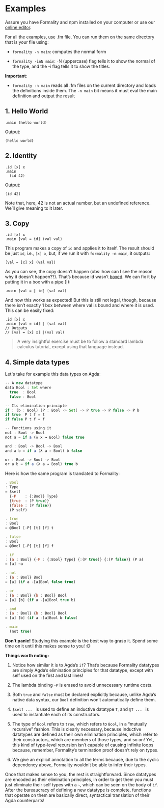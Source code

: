 # Examples

Assure you have Formality and npm installed on your computer or use our [online editor]().

For all the examples, use .fm file. You can run them on the same directory that is your file using:

- `formality -n main`: computes the normal form

- `formality -inN main`: -N (uppercase) flag tells it to show the normal of the type, and the -i flag tells it to show the titles.

**Important**: 

- `formality -n main` reads all .fm files on the current directory and loads the definitions inside them. The `-n main` bit means it must eval the main definition and output the result


## 1. Hello World

```
.main (hello world)
```

Output:

```
(hello world) 
```


## 2. Identity

```
.id [x] x
.main 
  (id 42)
```

Output:

```
(id 42)
```

Note that, here, 42 is not an actual number, but an undefined reference. We’ll give meaning to it later.


## 3. Copy

```
.id [x] x
.main [val = id] (val val)
```

This program makes a copy of `id` and applies it to itself. The result should be just `id`, i.e., `[x] x`, but, if we run it with `formality -n main`, it outputs:

```
[val = [x] x] (val val)
```

As you can see, the copy doesn’t happen (obs: how can I see the reason why it doesn't happen??). That’s because id wasn’t [boxed](). We can fix it by putting it in a box with a pipe (|):

```
.main [val = | id] (val val)
```

And now this works as expected! But this is still not legal, though, because there isn’t exactly 1 box between where val is bound and where it is used. This can be easily fixed:

```
.id [x] x
.main [val = id] | (val val)
// Outputs
// [val = [x] x] |(val val)
```

 > A very insightful exercise must be to follow a standard lambda calculus tutorial, except using that language instead.

 ## 4. Simple data types

 Let's take for example this data types on Agda:

``` javascript
-- A new datatype
data Bool : Set where
  true  : Bool
  false : Bool

-- Its elimination principle
if : (b : Bool) (P : Bool -> Set) -> P true -> P false -> P b
if true  P t f = t
if false P t f = f

-- Functions using it
not : Bool -> Bool
not a = if a (λ x → Bool) false true

and : Bool -> Bool -> Bool
and a b = if a (λ a → Bool) b false

or : Bool -> Bool -> Bool
or a b = if a (λ a → Bool) true b
```

Here is how the same program is translated to Formality:

``` javascript
. Bool
: Type
= $self
  {-P    : {:Bool} Type}
  {true  : (P true)}
  {false : (P false)}
  (P self)

. true
: Bool
= @Bool [-P] [t] [f] t

. false
: Bool
= @Bool [-P] [t] [f] f

. if
: {a : Bool} {-P : {:Bool} Type} {:(P true)} {:(P false)} (P a)
= [a] ~a

. not
: {a : Bool} Bool
= [a] (if a -[a]Bool false true)

. or 
: {a : Bool} {b : Bool} Bool
= [a] [b] (if a -[a]Bool true b)

. and 
: {a : Bool} {b : Bool} Bool
= [a] [b] (if a -[a]Bool b false)

. main
  (not true)
```

**Don't panic!** Studying this example is the best way to grasp it. Spend some time on it until this makes sense to you! :D


**Things worth noting:**

1. Notice how similar it is to Agda’s `if`? That’s because Formality datatypes are simply Agda’s elimination principles for that datatype, except with self used on the first and last lines!

2. The lambda binding `-P` is erased to avoid unnecessary runtime costs.

3. Both `true` and `false` must be declared explicitly because, unlike Agda’s native data syntax, our `Bool` definition won’t automatically define them.

4. `$self ... ` is used to define an inductive datatype `T`, and `@T ... ` is used to instantiate each of its constructors.

5. The type of `Bool` refers to `true`, which refers to `Bool`, in a “mutually recursive” fashion. This is clearly necessary, because inductive datatypes are defined as their own elimination principles, which refer to their constructors, which are members of those types, and so on! Yet, this kind of type-level recursion isn’t capable of causing infinite loops because, remember, Formality’s termination proof doesn’t rely on types.

6. We give an explicit annotation to all the terms because, due to the cyclic dependency above, Formality wouldn’t be able to infer their types.

Once that makes sense to you, the rest is straightforward. Since datatypes are encoded as their elimination principles, in order to get them you must just eliminate their self types with a `~`, which can be seen on the body of `if`. After the bureaucracy of defining a new datatype is complete, functions that operate on them are basically direct, syntactical translation of their Agda counterparts!